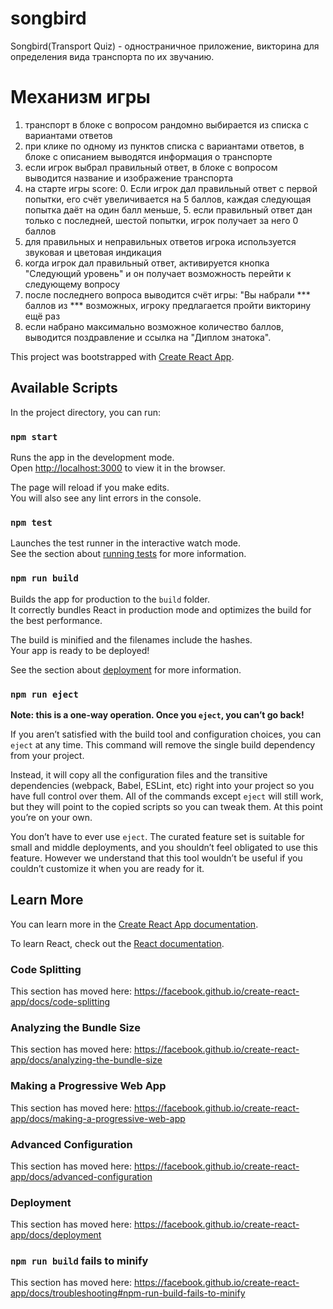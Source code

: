 # songbird
Songbird(Transport Quiz) - одностраничное приложение, викторина для определения вида транспорта по их звучанию.

# Механизм игры

1. транспорт в блоке с вопросом рандомно выбирается из списка с вариантами ответов
2. при клике по одному из пунктов списка с вариантами ответов, в блоке с описанием выводятся информация о транспорте
3. если игрок выбрал правильный ответ, в блоке с вопросом выводится название и изображение транспорта
4. на старте игры score: 0. Если игрок дал правильный ответ с первой попытки, его счёт увеличивается на 5 баллов, каждая следующая попытка даёт на один балл меньше, 5. если правильный ответ дан только с последней, шестой попытки, игрок получает за него 0 баллов
6. для правильных и неправильных ответов игрока используется звуковая и цветовая индикация
7. когда игрок дал правильный ответ, активируется кнопка "Следующий уровень" и он получает возможность перейти к следующему вопросу
8. после последнего вопроса выводится счёт игры: "Вы набрали *** баллов из *** возможных, игроку предлагается пройти викторину ещё раз
9. если набрано максимально возможное количество баллов, выводится поздравление и ссылка на "Диплом знатока".

This project was bootstrapped with [Create React App](https://github.com/facebook/create-react-app).

## Available Scripts

In the project directory, you can run:

### `npm start`

Runs the app in the development mode.<br />
Open [http://localhost:3000](http://localhost:3000) to view it in the browser.

The page will reload if you make edits.<br />
You will also see any lint errors in the console.

### `npm test`

Launches the test runner in the interactive watch mode.<br />
See the section about [running tests](https://facebook.github.io/create-react-app/docs/running-tests) for more information.

### `npm run build`

Builds the app for production to the `build` folder.<br />
It correctly bundles React in production mode and optimizes the build for the best performance.

The build is minified and the filenames include the hashes.<br />
Your app is ready to be deployed!

See the section about [deployment](https://facebook.github.io/create-react-app/docs/deployment) for more information.

### `npm run eject`

**Note: this is a one-way operation. Once you `eject`, you can’t go back!**

If you aren’t satisfied with the build tool and configuration choices, you can `eject` at any time. This command will remove the single build dependency from your project.

Instead, it will copy all the configuration files and the transitive dependencies (webpack, Babel, ESLint, etc) right into your project so you have full control over them. All of the commands except `eject` will still work, but they will point to the copied scripts so you can tweak them. At this point you’re on your own.

You don’t have to ever use `eject`. The curated feature set is suitable for small and middle deployments, and you shouldn’t feel obligated to use this feature. However we understand that this tool wouldn’t be useful if you couldn’t customize it when you are ready for it.

## Learn More

You can learn more in the [Create React App documentation](https://facebook.github.io/create-react-app/docs/getting-started).

To learn React, check out the [React documentation](https://reactjs.org/).

### Code Splitting

This section has moved here: https://facebook.github.io/create-react-app/docs/code-splitting

### Analyzing the Bundle Size

This section has moved here: https://facebook.github.io/create-react-app/docs/analyzing-the-bundle-size

### Making a Progressive Web App

This section has moved here: https://facebook.github.io/create-react-app/docs/making-a-progressive-web-app

### Advanced Configuration

This section has moved here: https://facebook.github.io/create-react-app/docs/advanced-configuration

### Deployment

This section has moved here: https://facebook.github.io/create-react-app/docs/deployment

### `npm run build` fails to minify

This section has moved here: https://facebook.github.io/create-react-app/docs/troubleshooting#npm-run-build-fails-to-minify
